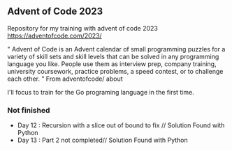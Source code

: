## Advent of Code 2023

Repository for my training with advent of code 2023
https://adventofcode.com/2023/

" Advent of Code is an Advent calendar of small programming puzzles for a variety of skill sets and skill levels that can be solved in any programming language you like. People use them as interview prep, company training, university coursework, practice problems, a speed contest, or to challenge each other. "
From adventofcode/ about

I'll focus to train for the Go programing language in the first time.

### Not finished

- Day 12 : Recursion with a slice out of bound to fix // Solution Found with Python
- Day 13 : Part 2 not completed// Solution Found with Python
